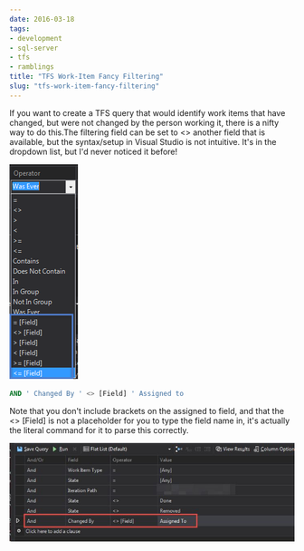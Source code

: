 ```yaml
---
date: 2016-03-18
tags:
- development
- sql-server
- tfs
- ramblings
title: "TFS Work-Item Fancy Filtering"
slug: "tfs-work-item-fancy-filtering"
---
```


If you want to create a TFS query that would identify work items that have changed, but were not changed by the person working it, there is a nifty way to do this.The filtering field can be set to <> another field that is available, but the syntax/setup in Visual Studio is not intuitive. It's in the dropdown list, but I'd never noticed it before!

![filter list](images/SNAG-0037_lmuutc.png)

```sql
AND ' Changed By ' <> [Field] ' Assigned to
```

Note that you don't include brackets on the assigned to field, and that the <> [Field] is not a placeholder for you to type the field name in, it's actually the literal command for it to parse this correctly.

![Filter setup for tfs query](images/SNAG-0036_q6zoow.png)
